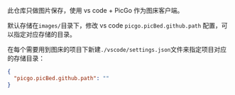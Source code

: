 此仓库只做图片保存，使用 vs code + PicGo 作为图床客户端。

默认存储在`images/`目录下，修改 vs code `picgo.picBed.github.path` 配置，可以指定对应存储的目录。

在每个需要用到图床的项目下新建`./vscode/settings.json`文件来指定项目对应的存储目录：

```json
{
  "picgo.picBed.github.path": ""
}
```
